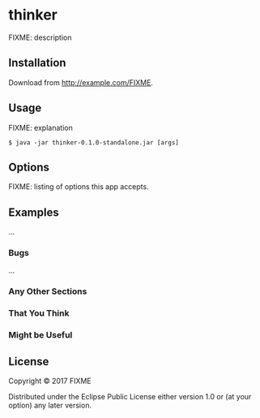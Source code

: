 # thinker

FIXME: description

## Installation

Download from http://example.com/FIXME.

## Usage

FIXME: explanation

    $ java -jar thinker-0.1.0-standalone.jar [args]

## Options

FIXME: listing of options this app accepts.

## Examples

...

### Bugs

...

### Any Other Sections
### That You Think
### Might be Useful

## License

Copyright © 2017 FIXME

Distributed under the Eclipse Public License either version 1.0 or (at
your option) any later version.
